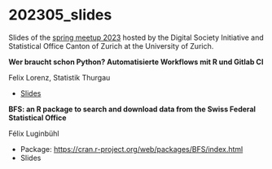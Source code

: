 # 202305_slides
Slides of the [spring meetup 2023](https://www.meetup.com/de-DE/adminr/events/293128972/) hosted by the Digital Society Initiative and Statistical Office Canton of Zurich at the University of Zurich.

**Wer braucht schon Python? Automatisierte Workflows mit R und Gitlab CI**  

Felix Lorenz, Statistik Thurgau
- [Slides](https://github.com/swiss-adminR/202305_slides/blob/main/r_und_gitlabci_felix_lorenz.pdf)

**BFS: an R package to search and download data from the Swiss Federal Statistical Office**  

Félix Luginbühl
- Package: https://cran.r-project.org/web/packages/BFS/index.html
- Slides
